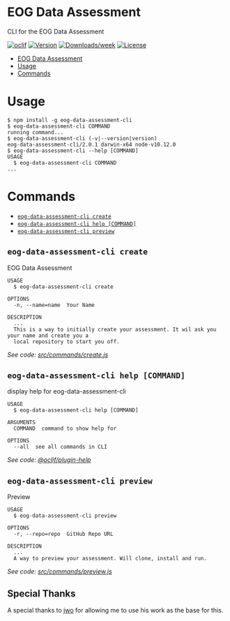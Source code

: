 # EOG Data Assessment

CLI for the EOG Data Assessment

[![oclif](https://img.shields.io/badge/cli-oclif-brightgreen.svg)](https://oclif.io)
[![Version](https://img.shields.io/npm/v/eog-data-assessment-cli.svg)](https://npmjs.org/package/eog-data-assessment-cli)
[![Downloads/week](https://img.shields.io/npm/dw/eog-data-assessment-cli.svg)](https://npmjs.org/package/eog-data-assessment-cli)
[![License](https://img.shields.io/npm/l/eog-data-assessment-cli.svg)](https://github.com/jh108/eog-data-assessment-cli/blob/master/package.json)

<!-- toc -->

- [EOG Data Assessment](#eog-data-assessment-assessment)
- [Usage](#usage)
- [Commands](#commands)
<!-- tocstop -->

# Usage

<!-- usage -->

```sh-session
$ npm install -g eog-data-assessment-cli
$ eog-data-assessment-cli COMMAND
running command...
$ eog-data-assessment-cli (-v|--version|version)
eog-data-assessment-cli/2.0.1 darwin-x64 node-v10.12.0
$ eog-data-assessment-cli --help [COMMAND]
USAGE
  $ eog-data-assessment-cli COMMAND
...
```

<!-- usagestop -->

# Commands

<!-- commands -->

- [`eog-data-assessment-cli create`](#eog-data-assessment-cli-create)
- [`eog-data-assessment-cli help [COMMAND]`](#eog-data-assessment-cli-help-command)
- [`eog-data-assessment-cli preview`](#eog-data-assessment-cli-preview)

## `eog-data-assessment-cli create`

EOG Data Assessment

```
USAGE
  $ eog-data-assessment-cli create

OPTIONS
  -n, --name=name  Your Name

DESCRIPTION
  ...
  This is a way to initially create your assessment. It wil ask you your name and create you a
  local repository to start you off.
```

_See code: [src/commands/create.js](https://github.com/jh108/eog-data-assessment-cli/blob/master/src/commands/create.js)_

## `eog-data-assessment-cli help [COMMAND]`

display help for eog-data-assessment-cli

```
USAGE
  $ eog-data-assessment-cli help [COMMAND]

ARGUMENTS
  COMMAND  command to show help for

OPTIONS
  --all  see all commands in CLI
```

_See code: [@oclif/plugin-help](https://github.com/oclif/plugin-help/blob/master/src/commands/help.ts)_

## `eog-data-assessment-cli preview`

Preview

```
USAGE
  $ eog-data-assessment-cli preview

OPTIONS
  -r, --repo=repo  GitHub Repo URL

DESCRIPTION
  ...
  A way to preview your assessment. Will clone, install and run.
```

_See code: [src/commands/preview.js](https://github.com/jh108/eog-data-assessment-cli/blob/master/src/commands/preview.js)_

<!-- commandsstop -->

## Special Thanks

A special thanks to [jwo](https://github.com/jwo) for allowing me to use his work as the base for this.
